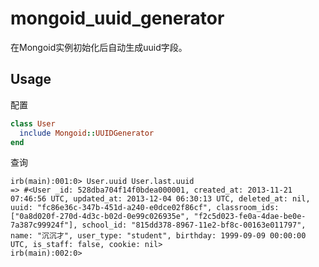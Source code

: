 mongoid_uuid_generator
======================
在Mongoid实例初始化后自动生成uuid字段。

Usage
----------------------

配置

```ruby
class User
  include Mongoid::UUIDGenerator
end

```

查询

```text
irb(main):001:0> User.uuid User.last.uuid
=> #<User _id: 528dba704f14f0bdea000001, created_at: 2013-11-21 07:46:56 UTC, updated_at: 2013-12-04 06:30:13 UTC, deleted_at: nil, uuid: "fc86e36c-347b-451d-a240-e0dce02f86cf", classroom_ids: ["0a8d020f-270d-4d3c-b02d-0e99c026935e", "f2c5d023-fe0a-4dae-be0e-7a387c99924f"], school_id: "815dd378-8967-11e2-bf8c-00163e011797", name: "沉沉才", user_type: "student", birthday: 1999-09-09 00:00:00 UTC, is_staff: false, cookie: nil>
irb(main):002:0>
```
